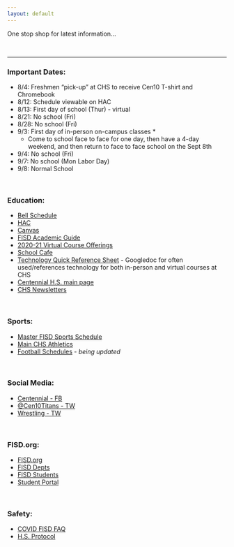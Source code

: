 ```yaml
---
layout: default
---
```



One stop shop for latest information...

<br>




* * *




### Important Dates:

* 8/4:  Freshmen “pick-up” at CHS to receive Cen10 T-shirt and Chromebook  
* 8/12:  Schedule viewable on HAC
* 8/13:  First day of school (Thur) - virtual
* 8/21:  No school (Fri)
* 8/28:  No school (Fri)
* 9/3:  First day of in-person on-campus classes * 
  * Come to school face to face for one day, then have a 4-day weekend, and then return to face to face school on the Sept 8th
* 9/4: No school (Fri)
* 9/7: No school (Mon Labor Day)
* 9/8: Normal School



<br>





### Education:

*   [Bell Schedule](files/bell.txt)
*   [HAC](https://hac.friscoisd.org/HomeAccess/Account/LogOn?ReturnUrl=%2fhomeaccess%2f)
*   [Canvas](https://fisd.instructure.com/)
*   [FISD Academic Guide](https://github.com/tombresee/Cen10/raw/master/files/2020-21-academic-guide-and-course-catalog.pdf)
*   [2020-21 Virtual Course Offerings](https://www.friscoisd.org/departments/covid-19/virtual-instruction/2020-21-course-offerings)
*   [School Cafe](https://www.schoolcafe.com/)
*   [Technology Quick Reference Sheet](https://www.smore.com/app/reporting/out/euq6d?u=https%3A%2F%2Fdocs.google.com%2Fdocument%2Fd%2F1oAmbn5sJW-sdFqOaiFOAAMnNw8fGEU54N5GA4o6Ih-c%2Fedit%3Fusp%3Dsharing&t=https://docs.google.com/document/d/1oAmbn5sJW-sdFqOaiFOAAMnNw8fGEU54N5GA4o6Ih-c/edit?usp=sharing&w=w-5947685056&i=&l=l-5548263445) - Googledoc for often used/references technology for both in-person and virtual courses at CHS
*   [Centennial H.S. main page](http://schools.friscoisd.org/campus/high-school/centennial/home)
*   [CHS Newsletters](https://sites.google.com/friscoisd.org/chsnewsletter/home?authuser=0)




<br>



### Sports:

*  [Master FISD Sports Schedule](http://www.friscoisd.org/calendar/frisco-isd-athletics-calendar#allsports)
*  [Main CHS Athletics](https://www.gocentennialtitans.com/)
*  [Football Schedules](https://www.gocentennialtitans.com/sport/football/boys/) - *being updated*




<br>



### Social Media:

*   [Centennial - FB](https://www.facebook.com/Cen10titans/)
*   [@Cen10Titans - TW](https://twitter.com/cen10titans?lang=en)
*   [Wrestling - TW](https://twitter.com/cen10wrestling?lang=en)


<br>



### FISD.org:

*   [FISD.org](https://www.friscoisd.org/)
*   [FISD Depts](https://www.friscoisd.org/departments)
*   [FISD Students](https://www.friscoisd.org/students)
*   [Student Portal](https://portal.friscoisd.org/LoginPolicy.jsp)



<br>



### Safety:

*   [COVID FISD FAQ](https://www.friscoisd.org/departments/covid-19/coronavirus)
  * [H.S. Protocol](https://docs.google.com/document/d/e/2PACX-1vRJw0oRCNzjS5w4qpQjZe1MMVM0nLfJzXm31PkExwcamNHjeRDu32WDnS-iWeixE3irHBeBEOdlp-TY/pub)



<br><br><br><br>


